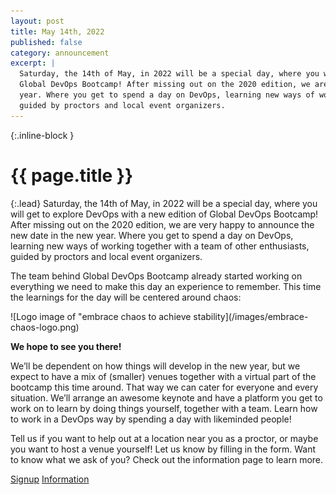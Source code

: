 ```yaml
---
layout: post
title: May 14th, 2022
published: false
category: announcement
excerpt: |
  Saturday, the 14th of May, in 2022 will be a special day, where you will get to explore DevOps with a new edition of
  Global DevOps Bootcamp! After missing out on the 2020 edition, we are very happy to announce the new date in the new
  year. Where you get to spend a day on DevOps, learning new ways of working together with a team of other enthusiasts,
  guided by proctors and local event organizers.
---
```


{:.inline-block }
# {{ page.title }}

{:.lead}
Saturday, the 14th of May, in 2022 will be a special day, where you will get to explore DevOps with a new edition of
Global DevOps Bootcamp! After missing out on the 2020 edition, we are very happy to announce the new date in the new
year. Where you get to spend a day on DevOps, learning new ways of working together with a team of other enthusiasts,
guided by proctors and local event organizers.

The team behind Global DevOps Bootcamp already started working on everything we need to make this day an experience to
remember. This time the
learnings for the day will be centered around chaos:
<div class="flex justify-center" markdown="1">
  ![Logo image of "embrace chaos to achieve stability](/images/embrace-chaos-logo.png)
</div>

**We hope to see you there!**

We’ll be dependent on how things will develop in the new year, but we expect to have a mix of (smaller) venues together
with a virtual part of the bootcamp this time around. That way we can cater for everyone and every situation. We’ll
arrange an awesome keynote and have a platform you get to work on to learn by doing things yourself, together with a
team. Learn how to work in a DevOps way by spending a day with likeminded people!

Tell us if you want to help out at a location near you as a proctor, or maybe you want to host a venue yourself! Let us
know by filling in the form. Want to know what we ask of you? Check out the information page to learn more.

<div class="flex justify-center">
  <a class="inline-flex no-underline text-white bg-gdbc-orange border-0 py-2 px-6 focus:outline-none hover:gdbc-orange rounded text-lg"
    target="_blank" href="https://my.forms.app/form/6146634a2f6a6e3fadc8509f">Signup</a>
  <a class="ml-4 inline-flex no-underline text-gray-400 bg-gray-800 border-0 py-2 px-6 focus:outline-none hover:bg-gray-700 hover:text-white rounded text-lg"
    href="{{ '/venue-info' | relative_url }}">Information</a>
</div>
